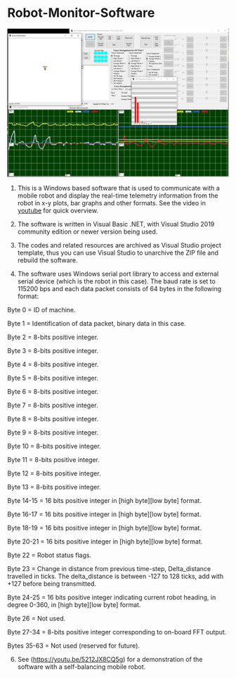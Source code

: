 # Robot-Monitor-Software
![This is an image](/RobotMonitor_April2022.jpg)
1. This is a Windows based software that is used to communicate with a mobile robot and display the real-time telemetry information from the robot in x-y plots, bar graphs and other formats. See the video in [youtube](https://youtu.be/5Pp6AKQ8QEY) for quick overview.

2. The software is written in Visual Basic .NET, with Visual Studio 2019 community edition or newer version being used.

3. The codes and related resources are archived as Visual Studio project template, thus you can use Visual Studio to unarchive the ZIP file and rebuild the software.

4. The software uses Windows serial port library to access and external serial device (which is the robot in this case). The baud rate is set to 115200 bps and each data packet consists of 64 bytes in the following format:

  Byte 0 = ID of machine.

  Byte 1 = Identification of data packet, binary data in this case.

  Byte 2 = 8-bits positive integer.

  Byte 3 = 8-bits positive integer.

  Byte 4 = 8-bits positive integer.

  Byte 5 = 8-bits positive integer.

  Byte 6 = 8-bits positive integer.

  Byte 7 = 8-bits positive integer.

  Byte 8 = 8-bits positive integer.

  Byte 9 = 8-bits positive integer.

  Byte 10 = 8-bits positive integer.

  Byte 11 = 8-bits positive integer.

  Byte 12 = 8-bits positive integer.

  Byte 13 = 8-bits positive integer.

  Byte 14-15 = 16 bits positive integer in [high byte][low byte] format.

  Byte 16-17 = 16 bits positive integer in [high byte][low byte] format.

  Byte 18-19 = 16 bits positive integer in [high byte][low byte] format.

  Byte 20-21 = 16 bits positive integer in [high byte][low byte] format.

  Byte 22 = Robot status flags.

  Byte 23 = Change in distance from previous time-step, Delta_distance travelled in ticks. 
  The delta_distance is between -127 to 128 ticks, add with +127 before being transmitted.

  Byte 24-25 = 16 bits positive integer indicating current robot heading, in degree 0-360, 
  in [high byte][low byte] format.

  Byte 26 = Not used.

  Byte 27-34 = 8-bits positive integer corresponding to on-board FFT output.

  Bytes 35-63 = Not used (reserved for future).

6. See (https://youtu.be/5212JX8CQ5g) for a demonstration of the software with a self-balancing mobile robot.


